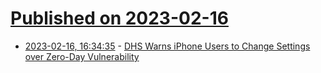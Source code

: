 # [Published on 2023-02-16](index.md)

* [2023-02-16, 16:34:35](https://news.ycombinator.com/item?id=34820946) - [DHS Warns iPhone Users to Change Settings over Zero-Day Vulnerability](https://www.theepochtimes.com/federal-agency-warns-millions-of-iphone-users-to-change-settings-now_5059459.html)
